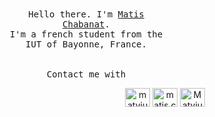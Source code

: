 <p align="center" style="width: 50%;">
    <br>
    <br>
    <samp>
        Hello there. I'm <a href="https://github.com/mchabanat">Matis Chabanat</a>.<br>
        I'm a french student from the IUT of Bayonne, France.
        <br>
        <br>
        <br>
        Contact me with
<p align="center">
<a href="https://twitter.com/matviuh" target="blank"><img align="center" src="https://raw.githubusercontent.com/rahuldkjain/github-profile-readme-generator/master/src/images/icons/Social/twitter.svg" alt="matviuh" height="30" width="40" /></a>
<a href="https://instagram.com/matis.cbn" target="blank"><img align="center" src="https://raw.githubusercontent.com/rahuldkjain/github-profile-readme-generator/master/src/images/icons/Social/instagram.svg" alt="matis.cbn" height="30" width="40" /></a>
<a href="https://discord.gg/Matviuh#2790" target="blank"><img align="center" src="https://raw.githubusercontent.com/rahuldkjain/github-profile-readme-generator/master/src/images/icons/Social/discord.svg" alt="Matviuh#2790" height="30" width="40" /></a>
</p>
    </samp>
    <br>
    <br>
</p>
